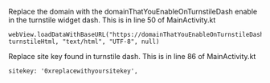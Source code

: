 Replace the domain with the domainThatYouEnableOnTurnstileDash enable in the turnstile widget dash. This is in line 50 of MainActivity.kt

```
webView.loadDataWithBaseURL("https://domainThatYouEnableOnTurnstileDash", turnstileHtml, "text/html", "UTF-8", null)
```

Replace site key found in turnstile dash. This is in line 86 of MainActivity.kt

```
sitekey: '0xreplacewithyoursitekey',
```
